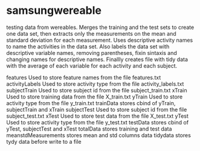 # samsungwereable
testing data from wereables. Merges the training and the test sets to create one data set, then extracts 
only the measurements on the mean and standard deviation for each measurement. Uses descriptive activity 
names to name the activities in the data set. Also labels the data set with descriptive variable names, 
removing parentheses, fixin sintaxis and changing names for descriptive names. Finallly creates file with 
tidy data with the average of each variable for each activity and each subject.


features                Used to store feature names from the file features.txt
activityLabels          Used to store activity type from the file activity_labels.txt
subjectTrain            Used to store subject id from the file subject_train.txt
xTrain                  Used to store training data  from the file X_train.txt
yTrain                  Used to store activity type from the file y_train.txt
trainData               stores cbind of yTrain, subjectTrain and xTrain
subjectTest             Used to store subject id from the file subject_test.txt
xTest                   Used to store test data from the file X_test.txt
yTest                   Used to store activity type  from the file y_test.txt
testData                stores cbind of yTest, subjectTest and xTest
totalData               stores training and test data 
meanstdMeasurements     stores mean and std columns data
tidydata                stores tydy data before write to a file
